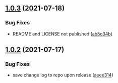 ## [1.0.3](https://github.com/Izhaki/useSize/compare/v1.0.2...v1.0.3) (2021-07-18)


### Bug Fixes

* README and LICENSE not published ([ab5c34b](https://github.com/Izhaki/useSize/commit/ab5c34b40cd120a0187629cf921bb7a17b93ce4e))

## [1.0.2](https://github.com/Izhaki/useSize/compare/v1.0.1...v1.0.2) (2021-07-17)


### Bug Fixes

* save change log to repo upon release ([aeee314](https://github.com/Izhaki/useSize/commit/aeee3145892ee8fc46fef3285fbd1e49232d4e8e))
